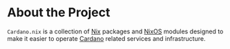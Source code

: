 # About the Project

`Cardano.nix` is a collection of [Nix](https://nixos.org) packages and [NixOS](https://nixos.wiki/wiki/NixOS_modules) modules
designed to make it easier to operate [Cardano](https://cardano.org) related services and infrastructure.

